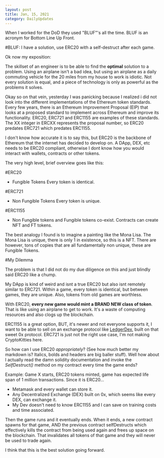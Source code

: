 ```yaml
---
layout: post
title: Jan, 15, 2021
category: DailyUpdates
---
```


When I worked for the DoD they used "BLUF"'s all the time. BLUF is an acronym for Bottom Line Up Front.

#BLUF: I have a solution, use ERC20 with a self-destruct after each game.

Ok now my exposition:

The skillset of an engineer is to be able to find the **optimal** solution to a problem. Using an airplane isn't a bad idea, but using an airplane as a daily commuting vehicle for the 20 miles from my house to work is idiotic. Not every solution is equal, and a piece of technology is only as powerful as the problems it solves.

Okay so on that vein, yesterday I was panicking because I realized i did not look into the different implementations of the Ethereum token standards. Every few years, there is an Ethereum Improvement Proposal (EIP) that looks at a proposed standard to implement across Ethereum and improve its functionality. ERC20, ERC721 and ERC1155 are examples of these standards. The XX integer in ERCXX represents the proposal number, so ERC20 predates ERC721 which predates ERC1155.

I don't know how accurate it is to say this, but ERC20 is the backbone of Ethereum that the internet has decided to develop on. A DApp, DEX, etc needs to be ERC20 compliant, otherwise I dont know how you would interact with wallets, contracts or other tokens. 

The very high level, brief overview goes like this:

#ERC20
- Fungible Tokens
Every token is identical.

#ERC721
- Non Fungible Tokens
Every token is unique.

#ERC1155
- Non Fungible tokens and Fungible tokens co-exist.
Contracts can create NFT and FT tokens.

The best analogy I found is to imagine a painting like the Mona Lisa. The Mona Lisa is unique, there is only 1 in existence, so this is a NFT. There are however, tons of copies that are all fundamentally non unique, these are Fungible Tokens.

#My Dilemma

The problem is that I did not do my due diligence on this and just blindly said ERC20 like a chump. 

My DApp is kind of weird and isnt a true ERC20 but also isnt remotely similar to ERC721. Within a game, every token is identical, but between games, they are unique. Also, tokens from old games are worthless.

With ERC20, **every new game would mint a BRAND NEW class of token**. That is like using an airplane to get to work. It's a waste of computing resources and also clogs up the blockchain.

ERC1155 is a great option, BUT, it's newer and not everyone supports it, I want to be able to sell on an exchange protocol like [LedgerDex](https://medium.com/ledgerdex/how-to-buy-and-sell-a-crypto-token-not-listed-on-any-exchange-2cc9fbc0f003), built on that sweet 0x protocol. ERC721 is just not the right use case, I'm not making CryptoKitties here. 

So how can I use ERC20 *appropriately*? (See how much better my markdown is? Italics, bolds and headers are big baller stuff). Well how about I actually read the damn solidity documentation and invoke the *SelfDestruct()* method on my contract every time the game ends?

Example:
Game X starts, ERC20 tokens minted, game has expected life span of 1 million transactions. Since it is ERC20...
- Metamask  and every wallet can store it. 
- Any Decentralized Exchange (DEX) built on 0x, which seems like every DEX, can exchange it.
- My Dev doesn't need to know ERC1155 and I can save on training costs and time associated.

Then the game runs and it eventually ends. When it ends, a new contract spawns for that game, AND the previous contract selfDestructs which effectively kills the contract from being used again and frees up space on the blockchain. That invalidates all tokens of that game and they will never be used to trade again.

I think that this is the best solution going forward.


















